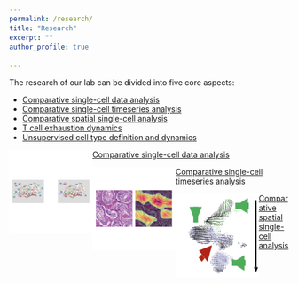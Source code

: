 ```yaml
---
permalink: /research/
title: "Research"
excerpt: ""
author_profile: true

---
```


The research of our lab can be divided into five core aspects:

- [Comparative single-cell data analysis](../research/single-cell-analysis.md)
- [Comparative single-cell timeseries analysis](../research/single-cell-timeseries-analysis.md)
- [Comparative spatial single-cell analysis](../research/spatial-single-cell-analysis.md)
- [T cell exhaustion dynamics](../research/t-cell-exhaustion-dynamics.md)
- [Unsupervised cell type definition and dynamics](../research/unsupervised-annotation-dynamics.md)



<img align="left" width="150" height="150" src="../images/single-cell-analysis.png"/> [Comparative single-cell data analysis](../research/single-cell-analysis.md) 


<img align="left" width="150" height="150" src="../images/spatial-single-cell-analysis.png"/> [Comparative single-cell timeseries analysis](../research/single-cell-timeseries-analysis.md)


<img align="left" width="150" height="150" src="../images/timeseries.png"/> [Comparative spatial single-cell analysis](../research/spatial-single-cell-analysis.md) 
